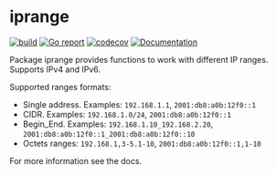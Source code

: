 # iprange

[![build](https://github.com/russtone/iprange/actions/workflows/build.yml/badge.svg)](https://github.com/russtone/iprange/actions/workflows/build.yml)
[![Go report](https://goreportcard.com/badge/github.com/russtone/iprange)](https://goreportcard.com/report/github.com/russtone/iprange)
[![codecov](https://codecov.io/gh/russtone/iprange/branch/master/graph/badge.svg?token=c8Fim47Tp0)](https://codecov.io/gh/russtone/iprange)
[![Documentation](https://pkg.go.dev/badge/github.com/russtone/iprange.svg)](https://pkg.go.dev/github.com/russtone/iprange)

Package iprange provides functions to work with different IP ranges.
Supports IPv4 and IPv6.

Supported ranges formats:

- Single address. Examples: `192.168.1.1`, `2001:db8:a0b:12f0::1`
- CIDR. Examples: `192.168.1.0/24`, `2001:db8:a0b:12f0::1`
- Begin_End. Examples: `192.168.1.10_192.168.2.20`, `2001:db8:a0b:12f0::1_2001:db8:a0b:12f0::10`
- Octets ranges: `192.168.1,3-5.1-10`, `2001:db8:a0b:12f0::1,1-10`

For more information see the docs.
